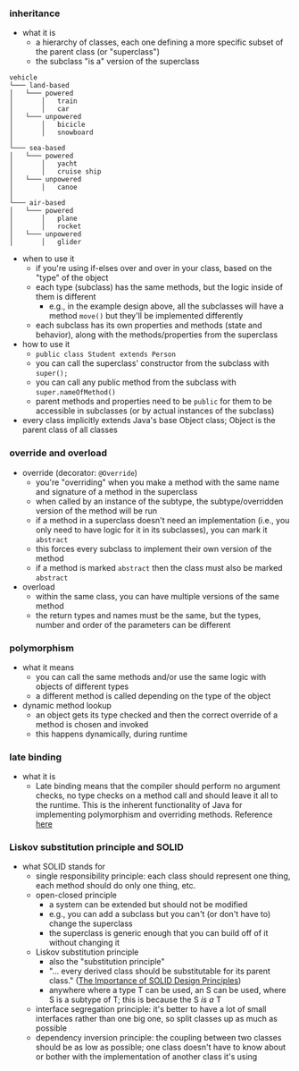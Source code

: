 ### inheritance
- what it is
    - a hierarchy of classes, each one defining a more specific subset of the parent class (or "superclass")
    - the subclass "is a" version of the superclass
```
vehicle
└─── land-based
│   └─── powered
│       │   train
│       │   car
│   └─── unpowered
│       │   bicicle
│       │   snowboard
│
└─── sea-based
│   └─── powered
│       │   yacht
│       │   cruise ship
│   └─── unpowered
│       │   canoe
│   
└─── air-based
│   └─── powered
│       │   plane
│       │   rocket
│   └─── unpowered
│       │   glider
```
- when to use it
    - if you're using if-elses over and over in your class, based on the "type" of the object
    - each type (subclass) has the same methods, but the logic inside of them is different
        - e.g., in the example design above, all the subclasses will have a method `move()` but they'll be implemented differently
    - each subclass has its own properties and methods (state and behavior), along with the methods/properties from the superclass
- how to use it
    - `public class Student extends Person`
    - you can call the superclass' constructor from the subclass with `super();`
    - you can call any public method from the subclass with `super.nameOfMethod()`
    - parent methods and properties need to be `public` for them to be accessible in subclasses (or by actual instances of the subclass)
- every class implicitly extends Java's base Object class; Object is the parent class of all classes

### override and overload
- override (decorator: `@Override`)
    - you're "overriding" when you make a method with the same name and signature of a method in the superclass
    - when called by an instance of the subtype, the subtype/overridden version of the method will be run
    - if a method in a superclass doesn't need an implementation (i.e., you only need to have logic for it in its subclasses), you can mark it `abstract`
    - this forces every subclass to implement their own version of the method
    - if a method is marked `abstract` then the class must also be marked `abstract`
- overload
    - within the same class, you can have multiple versions of the same method
    - the return types and names must be the same, but the types, number and order of the parameters can be different

### polymorphism
- what it means
    - you can call the same methods and/or use the same logic with objects of different types
    - a different method is called depending on the type of the object
- dynamic method lookup
    - an object gets its type checked and then the correct override of a method is chosen and invoked
    - this happens dynamically, during runtime

### late binding
- what it is
    -  Late binding means that the compiler should perform no argument checks,
       no type checks on a method call and should leave it all to the runtime.
       This is the inherent functionality of Java for implementing polymorphism
       and overriding methods.
       Reference [here](https://stackoverflow.com/questions/22391915/late-binding-in-java)

### Liskov substitution principle and SOLID
- what SOLID stands for
    - single responsibility principle: each class should represent one thing, each method should do only one thing, etc.
    - open-closed principle
        - a system can be extended but should not be modified
        - e.g., you can add a subclass but you can't (or don't have to) change the superclass
        - the superclass is generic enough that you can build off of it without changing it
    - Liskov substitution principle
        - also the "substitution principle"
        - "... every derived class should be substitutable for its parent class." ([The Importance of SOLID Design Principles](https://www.bmc.com/blogs/solid-design-principles/))
        - anywhere where a type T can be used, an S can be used, where S is a subtype of T; this is because the S _is a_ T
    - interface segregation principle: it's better to have a lot of small interfaces rather than one big one, so split classes up as much as possible
    - dependency inversion principle: the coupling between two classes should be as low as possible; one class doesn't have to know about or bother with the implementation of another class it's using
